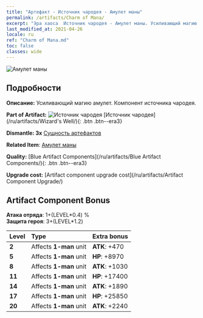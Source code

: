 ```yaml
---
title: "Артефакт - Источник чародея - Амулет маны"
permalink: /artifacts/Charm of Mana/
excerpt: "Эра хаоса  Источник чародея - Амулет маны. Усиливающий магию амулет. Компонент источника чародея."
last_modified_at: 2021-04-26
locale: ru
ref: "Charm of Mana.md"
toc: false
classes: wide
---
```


 ![Амулет маны](/images/t/artifact_40211.png)



## Подробности

 **Описание:** Усиливающий магию амулет. Компонент источника чародея.

 **Part of Artifact:** ![Источник чародея](/images/t/icon_artifact_21.png) [Источник чародея](/ru/artifacts/Wizard's Well/){: .btn .btn--era3}

 **Dismantle: 3x** [Сущность артефактов](/ItemsRU/con_905/)

 **Related Item**: [Амулет маны](/ItemsRU/art_112/)

 **Quality:** [Blue Artifact Components](/ru/artifacts/Blue Artifact Components/){: .btn .btn--era3}

 **Upgrade cost:** [Artifact component upgrade cost](/ru/artifacts/Artifact Component Upgrade/)

## Artifact Component Bonus

  **Атака отряда**: 1+(LEVEL\*0.4) %<br/>**Защита героя**: 3+(LEVEL\*1.2)

  |  Level  | Type |    Extra bonus  | 
  |:--------|:-----|:----------------| 
  | **2** | Affects **1-man** unit | **ATK**: +470 | 
  | **5** | Affects **1-man** unit | **HP**: +8970 | 
  | **8** | Affects **1-man** unit | **ATK**: +1030 | 
  | **11** | Affects **1-man** unit | **HP**: +17400 | 
  | **14** | Affects **1-man** unit | **ATK**: +1890 | 
  | **17** | Affects **1-man** unit | **HP**: +25850 | 
  | **20** | Affects **1-man** unit | **ATK**: +2240 | 
